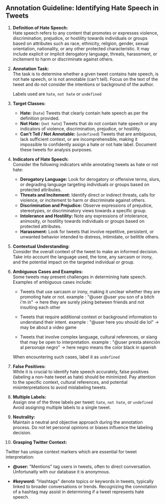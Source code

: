 ## Annotation Guideline: Identifying Hate Speech in Tweets

1. **Definition of Hate Speech:**  
   Hate speech refers to any content that promotes or expresses violence, discrimination, prejudice, or hostility towards individuals or groups based on attributes such as race, ethnicity, religion, gender, sexual orientation, nationality, or any other protected characteristic. It may include explicit or implicit derogatory language, threats, harassment, or incitement to harm or discriminate against others.

2. **Annotation Task:**  
   The task is to determine whether a given tweet contains hate speech, is not hate speech, or is not annotable (can't tell). Focus on the text of the tweet and do not consider the intentions or background of the author.

   Labels used are `hate`, `not hate` or `undefined`

3. **Target Classes:**
   - **Hate:** (`hate`) Tweets that clearly contain hate speech as per the definition provided.
   - **Not Hate:** (`not hate`) Tweets that do not contain hate speech or any indicators of violence, discrimination, prejudice, or hostility.
   - **Can't Tell / Not Annotable:** (`undefined`) Tweets that are ambiguous, lack sufficient context, or are incomprehensible, making it impossible to confidently assign a hate or not hate label. Document these tweets for analysis purposes.
  
  
4. **Indicators of Hate Speech:**  
   Consider the following indicators while annotating tweets as hate or not hate:

   - **Derogatory Language:** Look for derogatory or offensive terms, slurs, or degrading language targeting individuals or groups based on protected attributes.
   - **Threats and Incitement:** Identify direct or indirect threats, calls for violence, or incitement to harm or discriminate against others.
   - **Discrimination and Prejudice:** Observe expressions of prejudice, stereotypes, or discriminatory views towards a specific group.
   - **Intolerance and Hostility:** Note any expressions of intolerance, animosity, or hostility towards individuals or groups based on protected attributes.
   - **Harassment:** Look for tweets that involve repetitive, persistent, or unwanted behavior intended to distress, intimidate, or belittle others.

5. **Contextual Understanding:**  
   Consider the overall context of the tweet to make an informed decision. Take into account the language used, the tone, any sarcasm or irony, and the potential impact on the targeted individual or group.

6. **Ambiguous Cases and Examples:**  
   Some tweets may present challenges in determining hate speech. Examples of ambiguous cases include:
   
   - Tweets that use sarcasm or irony, making it unclear whether they are promoting hate or not.
   example : "@user @user you son of a bitch i'm in" -> here they are surely joking between friends and not insulting each other

   - Tweets that require additional context or background information to understand their intent.
   example : "@user here you should die lol" -> may be about a video game 

   - Tweets that involve complex language, cultural references, or slang that may be open to interpretation.
   example : "@user presta atención al personaje negro" -> here negro means the color black in spanish

   When encountering such cases, label it as `undefined`


7. **False Positives:**  
   While it is crucial to identify hate speech accurately, false positives (labeling a non-hate tweet as hate) should be minimized. Pay attention to the specific context, cultural references, and potential misinterpretations to avoid mislabeling tweets.

8. **Multiple Labels:**  
   Assign one of the three labels per tweet: `hate`, `not hate`, or `undefined` Avoid assigning multiple labels to a single tweet.

9. **Neutrality:**  
   Maintain a neutral and objective approach during the annotation process. Do not let personal opinions or biases influence the labeling decision.

10. **Grasping Twitter Context:**

   Twitter has unique context markers which are essential for tweet interpretation:

   - **@user:** "Mentions" tag users in tweets, often to direct conversation. Unfortunatly with our database it is anonymous.

   - **#keyword:** "Hashtags" denote topics or keywords in tweets, typically linked to broader conversations or trends. Recognizing the connotation of a hashtag may assist in determining if a tweet represents hate speech.
